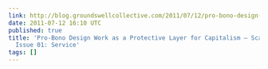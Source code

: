 ```yaml
---
link: http://blog.groundswellcollective.com/2011/07/12/pro-bono-design-work-as-a-protective-layer-for-capitalism-scapegoat-journals-issue-01-service/
date: 2011-07-12 16:10 UTC
published: true
title: 'Pro-Bono Design Work as a Protective Layer for Capitalism – Scapegoat Journal’s
  Issue 01: Service'
tags: []
---
```



